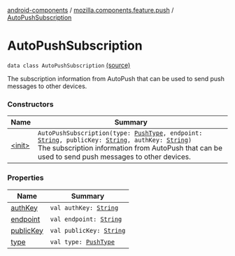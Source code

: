 [android-components](../../index.md) / [mozilla.components.feature.push](../index.md) / [AutoPushSubscription](./index.md)

# AutoPushSubscription

`data class AutoPushSubscription` [(source)](https://github.com/mozilla-mobile/android-components/blob/master/components/feature/push/src/main/java/mozilla/components/feature/push/AutoPushFeature.kt#L349)

The subscription information from AutoPush that can be used to send push messages to other devices.

### Constructors

| Name | Summary |
|---|---|
| [&lt;init&gt;](-init-.md) | `AutoPushSubscription(type: `[`PushType`](../-push-type/index.md)`, endpoint: `[`String`](https://kotlinlang.org/api/latest/jvm/stdlib/kotlin/-string/index.html)`, publicKey: `[`String`](https://kotlinlang.org/api/latest/jvm/stdlib/kotlin/-string/index.html)`, authKey: `[`String`](https://kotlinlang.org/api/latest/jvm/stdlib/kotlin/-string/index.html)`)`<br>The subscription information from AutoPush that can be used to send push messages to other devices. |

### Properties

| Name | Summary |
|---|---|
| [authKey](auth-key.md) | `val authKey: `[`String`](https://kotlinlang.org/api/latest/jvm/stdlib/kotlin/-string/index.html) |
| [endpoint](endpoint.md) | `val endpoint: `[`String`](https://kotlinlang.org/api/latest/jvm/stdlib/kotlin/-string/index.html) |
| [publicKey](public-key.md) | `val publicKey: `[`String`](https://kotlinlang.org/api/latest/jvm/stdlib/kotlin/-string/index.html) |
| [type](type.md) | `val type: `[`PushType`](../-push-type/index.md) |
